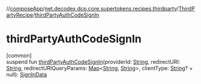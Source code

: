 //[composeApp](../../../index.md)/[net.decodex.dcp.core.supertokens.recipes.thirdparty](../index.md)/[ThirdPartyRecipe](index.md)/[thirdPartyAuthCodeSignIn](third-party-auth-code-sign-in.md)

# thirdPartyAuthCodeSignIn

[common]\
suspend fun [thirdPartyAuthCodeSignIn](third-party-auth-code-sign-in.md)(providerId: [String](https://kotlinlang.org/api/latest/jvm/stdlib/kotlin/-string/index.html), redirectURI: [String](https://kotlinlang.org/api/latest/jvm/stdlib/kotlin/-string/index.html), redirectURIQueryParams: [Map](https://kotlinlang.org/api/latest/jvm/stdlib/kotlin.collections/-map/index.html)&lt;[String](https://kotlinlang.org/api/latest/jvm/stdlib/kotlin/-string/index.html), [String](https://kotlinlang.org/api/latest/jvm/stdlib/kotlin/-string/index.html)&gt;, clientType: [String](https://kotlinlang.org/api/latest/jvm/stdlib/kotlin/-string/index.html)? = null): [SignInData](../../net.decodex.dcp.core.supertokens.models/-sign-in-data/index.md)

